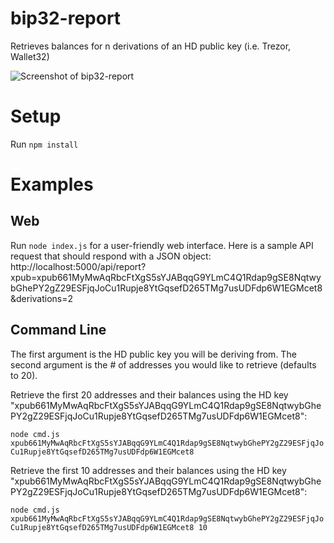 # bip32-report
Retrieves balances for n derivations of an HD public key (i.e. Trezor, Wallet32)

![Screenshot of bip32-report](http://i.imgur.com/wRWOCYs.png)

# Setup
Run `npm install`

# Examples


## Web

Run `node index.js` for a user-friendly web interface. Here is a sample API request that should respond with a JSON object: 
http://localhost:5000/api/report?xpub=xpub661MyMwAqRbcFtXgS5sYJABqqG9YLmC4Q1Rdap9gSE8NqtwybGhePY2gZ29ESFjqJoCu1Rupje8YtGqsefD265TMg7usUDFdp6W1EGMcet8&derivations=2


## Command Line

The first argument is the HD public key you will be deriving from. The second argument is the # of addresses you would like to retrieve (defaults to 20).

Retrieve the first 20 addresses and their balances using the HD key "xpub661MyMwAqRbcFtXgS5sYJABqqG9YLmC4Q1Rdap9gSE8NqtwybGhePY2gZ29ESFjqJoCu1Rupje8YtGqsefD265TMg7usUDFdp6W1EGMcet8":

`node cmd.js xpub661MyMwAqRbcFtXgS5sYJABqqG9YLmC4Q1Rdap9gSE8NqtwybGhePY2gZ29ESFjqJoCu1Rupje8YtGqsefD265TMg7usUDFdp6W1EGMcet8`

Retrieve the first 10 addresses and their balances using the HD key "xpub661MyMwAqRbcFtXgS5sYJABqqG9YLmC4Q1Rdap9gSE8NqtwybGhePY2gZ29ESFjqJoCu1Rupje8YtGqsefD265TMg7usUDFdp6W1EGMcet8":

`node cmd.js xpub661MyMwAqRbcFtXgS5sYJABqqG9YLmC4Q1Rdap9gSE8NqtwybGhePY2gZ29ESFjqJoCu1Rupje8YtGqsefD265TMg7usUDFdp6W1EGMcet8 10`

